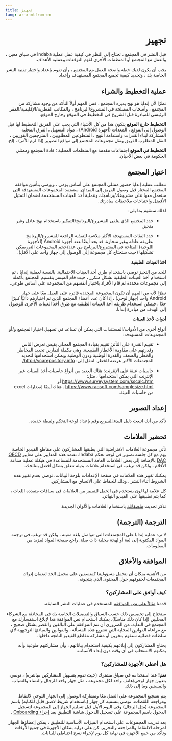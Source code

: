 ```yaml
---
title: تجهيز
lang: ar-x-mtfrom-en
---
```

<ReadTime/> 

<Steps :step="0"/> 

<h1 style=";text-align:right;direction:rtl"> تجهيز </h1> 

<Leader> 

<p style=";text-align:right;direction:rtl"> قبل النشر في المجتمع ، تحتاج إلى النظر في كيفية عمل عملية Indaba في سياق معين ، والعمل مع المجتمع أو المنظمات الأخرى لفهم التوقعات وعملية الأهداف. </p> 

</Leader> 

<Tip title="نتيجة الخطوة"> 

<p style=";text-align:right;direction:rtl"> يجب أن يكون لديك خطة واضحة للعمل مع المجتمع ، وأن تقوم بإعداد واختبار تقنية النشر الخاصة بك ، وتحديد كيفية تجميع المجتمع المستهدف وإعداد </p> 

</Tip> 

<TimeGuide title="حتى 6 أشهر سابقة"> 

<h2 style=";text-align:right;direction:rtl"> عملية التخطيط والشراء </h2> 

</TimeGuide> 

<p style=";text-align:right;direction:rtl"> نظرًا لأن إندابا هو نهج يديره المجتمع ، فمن المهم أولاً التأكد من وجود مشاركة من المجتمع ، وأصحاب المصلحة في المشروع/البرنامج ، والمكاتب القطرية/الإقليمية/المقر الرئيسي للمبادرة قبل الشروع في التخطيط في الموقع وخارج الموقع. </p> 

<p style=";text-align:right;direction:rtl"> <strong>التخطيط خارج الموقع</strong> يتكون هذا من كل الأشياء التي يجب على الفريق التخطيط لها قبل الوصول إلى الموقع ، المعدات (أجهزة Android) ، مواد التسهيل ، الفرق المحلية المشاركة لبناء القدرات واستدامة النهج ، المتطوعين المطلوبين ، المترجمين الفوريين ، النقل المطلوب الفريق ونقل مجموعات المجتمع إلى مواقع التصوير (إذا لزم الأمر) ، إلخ. </p> 

<p style=";text-align:right;direction:rtl"> <strong>التخطيط في الموقع</strong> اجتماعات مقدمة مع المنظمات المحلية ؛ قادة المجتمع وممثلي الحكومة في بعض الأحيان. </p> 

<h2 style=";text-align:right;direction:rtl"> اختيار المجتمع </h2> 

<p style=";text-align:right;direction:rtl"> تتطلب عملية إندابا حضور ممثلي المجتمع على أساس يومي ، ويوصى بتأمين موافقة المجتمع المختار قبل وصول الفريق إلى الميدان. ستعتمد المجموعات المستهدفة التي ستعمل معها على مشروعك/برنامجك وعملية أخذ العينات المستخدمة لضمان التمثيل الأفضل واحتياجات ملاحظات مبادرتك. </p> 

<p style=";text-align:right;direction:rtl"> لذلك ستقوم بما يلي: </p> 

<ul style=";text-align:right;direction:rtl"><li style=";text-align:right;direction:rtl"> حدد المجتمع الذي يتلقى المشروع/البرنامج/التفكير باستخدام نهج عادل وغير متحيز. </li></ul> 
<ul style=";text-align:right;direction:rtl"><li style=";text-align:right;direction:rtl"> حدد الفئات المستهدفة الأكثر ملاءمة للتغذية الراجعة للمشروع/البرنامج بطريقة عادلة وغير منحازة. قد يحد أيضًا عدد أجهزة Android (الأجهزة اللوحية) المتاحة في المشروع/البرنامج من عدد/حجم المجموعات التي يمكن تشكيلها (حيث ستحتاج كل مجموعة إلى الوصول إلى جهاز واحد على الأقل). </li></ul> 

<StepOptions title="الخيارات: طريقة اختيار المجتمع"> 

<p style=";text-align:right;direction:rtl"> <strong>اخذ العينات الطبقية</strong> </p> 

<p style=";text-align:right;direction:rtl"> للحد من التحيز نوصي باستخدام طرق أخذ العينات الاحتمالية. بالنسبة لعملية إندابا ، تم استخدام أخذ العينات الطبقية بشكل متكرر ، حيث قام الميسر بتقسيم المجتمع بأكمله إلى مجموعات محددة ثم قام الأفراد باختيار أنفسهم من المجموعة على أساس طوعي. </p> 

<p style=";text-align:right;direction:rtl"> نظرًا لأنه من المهم أن تكون المجموعة المحددة قادرة على العمل معًا على جهاز Android واحد (جهاز لوحي) ، إذا كان عدد أعضاء المجتمع الذين تم اختيارهم ذاتيًا كبيرًا جدًا ، فيمكن استخدام طريقة أخذ العينات الطبقية مع طرق أخذ العينات الأخرى للوصول إلى الهدف من مبادرة إندابا. </p> 

<p style=";text-align:right;direction:rtl"> <strong>أدوات لأخذ العينات</strong> </p> 

<p style=";text-align:right;direction:rtl"> أنواع أخرى من الأدوات/المستندات التي يمكن أن تساعد في تسهيل اختيار المجتمع و/أو المجموعات المستهدفة: </p> 

<ul style=";text-align:right;direction:rtl"><li style=";text-align:right;direction:rtl"> تقييم القدرة على التأثر: تقييم بقيادة المجتمع المحلي يقيس تعرض الناس وقدرتهم على مقاومة الأخطار الطبيعية. وهي مكملة لتمارين تحديد المخاطر والخطر والضعف والقدرة الوطنية ودون الوطنية ويمكن استخدامها لتحديد المجتمعات الأكثر عرضة للخطر. انتقل إلى: <a href="http://vcarepository.info/">http://vcarepository.info/</a> </li></ul> 

<ul style=";text-align:right;direction:rtl"><li style=";text-align:right;direction:rtl"> حاسبات عينة على الإنترنت: هناك العديد من أنواع حاسبات أخذ العينات عبر الإنترنت التي يمكن استخدامها ، مثل: <a href="https://www.surveysystem.com/sscalc.htm">https://www.surveysystem.com/sscalc.htm</a> أو <a href="https://www.raosoft.com/samplesize.html">https://www.raosoft.com/samplesize.html</a> . هناك أيضًا إصدارات excel من حاسبات العينة. </li></ul> 

</StepOptions> 

<h2 style=";text-align:right;direction:rtl"> إعداد التصوير </h2> 

<Dashboard/> 

<p style=";text-align:right;direction:rtl"> تأكد من أنك اتبعت دليل <a href="/ar/quickstart/">البدء السريع</a> وقم بإعداد لوحة التحكم ولقطة جديدة. </p> 

<h2 style=";text-align:right;direction:rtl"> تحضير العلامات </h2> 

<Dashboard/> 

<p style=";text-align:right;direction:rtl"> تأتي مجموعة العلامات الافتراضية التي يطبقها المشاركون على مقاطع الفيديو الخاصة بهم مع كل جلسة تصوير في لوحة تحكم Indaba. تعتمد هذه المعايير على معايير <a href="https://www.oecd.org/dac/">OECD DAC</a> بالإضافة إلى بعض العلامات العامة المستخدمة للمساعدة في هيكلة عملية صناعة الأفلام ، ولكن قد ترغب في استخدام علامات بديلة تتعلق بشكل أفضل بنتائجك. </p> 

<StepOptions title="خيارات: العلامات"> 

<p style=";text-align:right;direction:rtl"> يمكنك تغيير هذه العلامات في صفحة <span class="code">الإعدادات</span> بلوحة البيانات. نوصي بعدم تغيير هذه الشروط أثناء النشر ، وذلك للحفاظ على الاتساق مع المشاركين. </p> 

<p style=";text-align:right;direction:rtl"> كل علامة لها لون يستخدم في الحقل للتمييز بين العلامات في سياقات متعددة اللغات ، كما يتم تطبيقها على الفيديو النهائي. </p> 

<p style=";text-align:right;direction:rtl"> تذكر تحديث <a href="/ar/materials/#stickers">ملصقاتك</a> باستخدام العلامات والألوان الجديدة. </p> 

</StepOptions> 

<h2 style=";text-align:right;direction:rtl"> الترجمة (الترجمة) </h2> 

<Dashboard/> 

<p style=";text-align:right;direction:rtl"> لا ترد عملية إندابا على المجتمعات التي تتواصل بلغة معينة ، ولكن قد ترغب في ترجمة المواد المكتوبة إلى لغة أو لهجة محلية ذات صلة. راجع صفحة <a href="/ar/materials/">المواد</a> لمزيد من المعلومات. </p> 

<h2 style=";text-align:right;direction:rtl"> الموافقة والأخلاق </h2> 

<Paper/> 

<p style=";text-align:right;direction:rtl"> من الأهمية بمكان أن نتحمل مسؤوليتنا كمنسقين على محمل الجد لضمان إدراك المجتمعات لحقوقهم حول المحتوى الذي ينتجونه. </p> 

<h3 style=";text-align:right;direction:rtl"> كيف أوافق على المشاركين؟ </h3> 

<p style=";text-align:right;direction:rtl"> قدمنا <a href="/ar/materials/#example-consent-form">مثالاً على نص الموافقة</a> المستخدم في عمليات النشر السابقة. </p> 

<p style=";text-align:right;direction:rtl"> ستحتاج إلى تخصيص ذلك حسب السياق والتفضيلات الخاصة بك في المحادثة مع الشركاء المحليين (إذا كان ذلك مناسبًا). يمكنك استخدام نص الموافقة هذا لإبلاغ استفسارك مع المجتمع في البداية. من الضروري أن تتم الموافقة على البالغين والقصر بشكل صحيح ، مع مراعاة القوانين المحلية التي تشريع هذه المسألة ، والقوانين والمبادئ التوجيهية لأي سلطات قضائية ستقوم بتخزين أو مشاركة مقاطع الفيديو الناتجة داخلها. </p> 

<p style=";text-align:right;direction:rtl"> يحتاج المشاركون إلى إبلاغهم بكيفية استخدام بياناتهم ، وأن مشاركتهم طوعية وأنه يمكنهم الانسحاب في أي وقت دون إبداء الأسباب. </p> 

<h3 style=";text-align:right;direction:rtl"> هل أعطي الأجهزة للمشاركين؟ </h3> 

<p style=";text-align:right;direction:rtl"> <strong>نعم!</strong> عند استخدامه في سياق مشترك (حيث تقوم بتسهيل المشاركين مباشرة) ، نوصي بتعيين جهاز لوحي/هاتف واحد لكل مجموعة ، مثل جهاز واحد للرجال والنساء والشباب والمسنين وما إلى ذلك. </p> 

<p style=";text-align:right;direction:rtl"> يتم تشجيع المجموعة على العمل معًا ومشاركة الوصول إلى الجهاز اللوحي لالتقاط ومراجعة اللقطات. نوصي بتسمية كل جهاز (باستخدام شريط لاصق قابل للكتابة) باسم المجموعة (مثل الرجال) وفي اليوم الأول قبل تسليم الجهاز إلى المجموعة لتسجيل الدخول باسم المجموعة على تسجيل الدخول شاشة التطبيق بعد <a href="/ar/guide/capture/#onboarding">إجراء Onboarding</a> . </p> 

<p style=";text-align:right;direction:rtl"> بعد تدريب المجموعات على استخدام الميزات الأساسية للتطبيق ، يمكن إعطاؤها الجهاز لمرحلة الالتقاط والمراجعة والتحرير. كن على دراية بمكان الأجهزة في جميع الأوقات وتأكد من جمع الأجهزة في نهاية كل يوم لإجراء نسخ احتياطي للبيانات. </p> 
